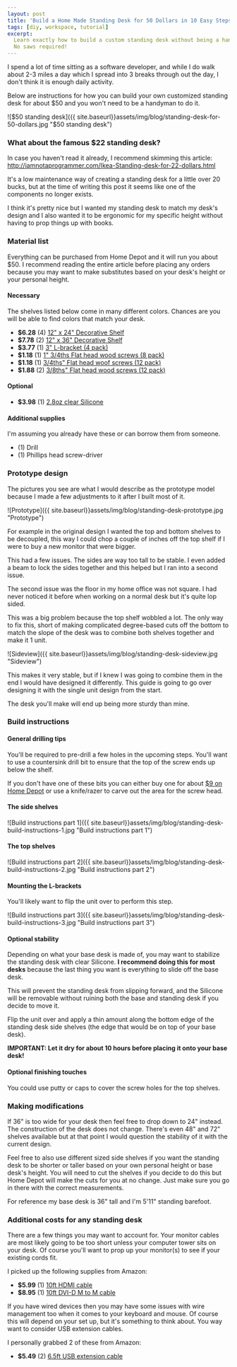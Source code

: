 ```yaml
---
layout: post
title: 'Build a Home Made Standing Desk for 50 Dollars in 10 Easy Steps'
tags: [diy, workspace, tutorial]
excerpt:
  Learn exactly how to build a custom standing desk without being a handyman.
  No saws required!
---
```


I spend a lot of time sitting as a software developer, and while I do walk about
2-3 miles a day which I spread into 3 breaks through out the day, I don't think
it is enough daily activity.

Below are instructions for how you can build your own customized standing desk
for about $50 and you won't need to be a handyman to do it.

![$50 standing desk]({{ site.baseurl}}assets/img/blog/standing-desk-for-50-dollars.jpg "$50 standing desk")

### What about the famous $22 standing desk?

In case you haven't read it already, I recommend skimming this article:  
<a target="_blank" href="http://iamnotaprogrammer.com/Ikea-Standing-desk-for-22-dollars.html">http://iamnotaprogrammer.com/Ikea-Standing-desk-for-22-dollars.html</a>

It's a low maintenance way of creating a standing desk for a little over 20 bucks,
but at the time of writing this post it seems like one of the components no longer
exists.

I think it's pretty nice but I wanted my standing desk to match my desk's design
and I also wanted it to be ergonomic for my specific height without having to
prop things up with books.

### Material list

Everything can be purchased from Home Depot and it will run you about $50. I
recommend reading the entire article before placing any orders because you may
want to make substitutes based on your desk's height or your personal height.

#### Necessary

The shelves listed below come in many different colors. Chances are you will be
able to find colors that match your desk.

- **$6.28** (4) <a target="_blank" href="http://www.homedepot.com/p/Rubbermaid-12-in-x-24-in-x-24-in-Black-Bracketed-Decorative-Shelf-FG4B7900BLA/100161463">12" x 24" Decorative Shelf</a>
- **$7.78** (2) <a target="_blank" href="http://www.homedepot.com/p/Rubbermaid-12-in-x-36-in-White-Decorative-Shelf-FG4E1900WHT/202753295">12" x 36" Decorative Shelf</a>
- **$3.77** (1) <a target="_blank" href="http://www.homedepot.com/p/Everbilt-3-in-Zinc-Plated-Corner-Brace-4-Pack-15307/202033902">3" L-bracket (4 pack)</a>
- **$1.18** (1) <a target="_blank" href="http://www.homedepot.com/p/Everbilt-8-x-1-3-4-in-Phillips-Zinc-Plated-Flat-Head-Wood-Screws-8-per-Pack-807291/204275592">1" 3/4ths Flat head wood screws (8 pack)</a>
- **$1.18** (1) <a target="_blank" href="http://www.homedepot.com/p/Everbilt-10-x-3-4-in-Phillips-Zinc-Plated-Flat-Head-Wood-Screws-12-per-Pack-807491/204275574">3/4ths" Flat head woof screws (12 pack)</a>
- **$1.88** (2) <a target="_blank" href="http://www.homedepot.com/p/Everbilt-4-x-3-8-in-Zinc-Plated-Phillips-Flat-Head-Wood-Screw-12-per-Pack-806861/204283336">3/8ths" Flat head wood screws (12 pack)</a>

#### Optional

- **$3.98** (1) <a target="_blank" href="http://www.homedepot.com/p/GE-Silicone-II-2-8-oz-Clear-Window-and-Door-Caulk-GE500-3TG/100179996">2.8oz clear Silicone</a>

#### Additional supplies

I'm assuming you already have these or can borrow them from someone.

- (1) Drill
- (1) Phillips head screw-driver

### Prototype design

The pictures you see are what I would describe as the prototype model because I
made a few adjustments to it after I built most of it.

![Prototype]({{ site.baseurl}}assets/img/blog/standing-desk-prototype.jpg "Prototype")

For example in the original design I wanted the top and bottom shelves to be
decoupled, this way I could chop a couple of inches off the top shelf if I were
to buy a new monitor that were bigger.

This had a few issues. The sides are way too tall to be stable. I even added a
beam to lock the sides together and this helped but I ran into a second issue.

The second issue was the floor in my home office was not square. I had never
noticed it before when working on a normal desk but it's quite lop sided.

This was a big problem because the top shelf wobbled a lot. The only way to fix
this, short of making complicated degree-based cuts off the bottom to match
the slope of the desk was to combine both shelves together and make it 1 unit.

![Sideview]({{ site.baseurl}}assets/img/blog/standing-desk-sideview.jpg "Sideview")

This makes it very stable, but if I knew I was going to combine them in the end
I would have designed it differently. This guide is going to go over designing
it with the single unit design from the start.

The desk you'll make will end up being more sturdy than mine.

### Build instructions

#### General drilling tips

You'll be required to pre-drill a few holes in the upcoming steps. You'll want to
use a countersink drill bit to ensure that the top of the screw ends up below the
shelf.

If you don't have one of
these bits you can either buy one for about [$9 on Home Depot](http://www.homedepot.com/b/Tools-Hardware-Power-Tool-Accessories-Drill-Bits-Countersink-Bits/N-5yc1vZc8xp) or use a knife/razer
to carve out the area for the screw head.

#### The side shelves

![Build instructions part 1]({{ site.baseurl}}assets/img/blog/standing-desk-build-instructions-1.jpg "Build instructions part 1")

#### The top shelves

![Build instructions part 2]({{ site.baseurl}}assets/img/blog/standing-desk-build-instructions-2.jpg "Build instructions part 2")

#### Mounting the L-brackets

You'll likely want to flip the unit over to perform this step.

![Build instructions part 3]({{ site.baseurl}}assets/img/blog/standing-desk-build-instructions-3.jpg "Build instructions part 3")

#### Optional stability

Depending on what your base desk is made of, you may want to stabilize the
standing desk with clear Silicone. **I recommend doing this for most desks**
because the last thing you want is everything to slide off the base desk.

This will prevent the standing desk from slipping forward, and the Silicone will
be removable without ruining both the base and standing desk if you decide to
move it.

Flip the unit over and apply a thin amount along the bottom edge of the standing
desk side shelves (the edge that would be on top of your base desk).

**IMPORTANT: Let it dry for about 10 hours before placing it onto your base desk!**

#### Optional finishing touches

You could use putty or caps to cover the screw holes for the top shelves.

### Making modifications

If 36" is too wide for your desk then feel free to drop down to 24" instead. The
construction of the desk does not change. There's even 48" and 72" shelves
available but at that point I would question the stability of it with the current
design.

Feel free to also use different sized side shelves if you want the standing desk
to be shorter or taller based on your own personal height or base desk's height.
You will need to cut the shelves if you decide to do this but Home Depot will
make the cuts for you at no change. Just make sure you go in there with the correct
measurements.

For reference my base desk is 36" tall and I'm 5'11" standing barefoot.

### Additional costs for any standing desk

There are a few things you may want to account for. Your monitor cables are most
likely going to be too short unless your computer tower sits on your desk. Of
course you'll want to prop up your monitor(s) to see if your existing cords fit.

I picked up the following supplies from Amazon:

- **$5.99** (1) <a target="_blank" href="https://www.amazon.com/gp/product/B003L1ZYYW/ref=as_li_qf_sp_asin_il_tl?ie=UTF8&tag=nickjanetakis-20&camp=1789&creative=9325&linkCode=as2&creativeASIN=B003L1ZYYW&linkId=c0e01645769de66520b75b1e6233a7d1">10ft HDMI cable</a>
- **$8.95** (1) <a target="_blank" href="https://www.amazon.com/gp/product/B01INIQGWG/ref=as_li_qf_sp_asin_il_tl?ie=UTF8&tag=nickjanetakis-20&camp=1789&creative=9325&linkCode=as2&creativeASIN=B01INIQGWG&linkId=bf0cacc6ad1c95dcb7d849504552818d">10ft DVI-D M to M cable</a>

If you have wired devices then you may have some issues with wire management too
when it comes to your keyboard and mouse. Of course this will depend on your
set up, but it's something to think about. You way want to consider USB extension
cables.

I personally grabbed 2 of these from Amazon:

- **$5.49** (2) <a target="_blank" href="https://www.amazon.com/gp/product/B00NH136GE/ref=as_li_qf_sp_asin_il_tl?ie=UTF8&tag=nickjanetakis-20&camp=1789&creative=9325&linkCode=as2&creativeASIN=B00NH136GE&linkId=f61c6572f306c82c1e7a934eb4b66d60">6.5ft USB extension cable</a>
